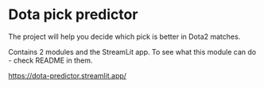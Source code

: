 # Dota pick predictor
The project will help you decide which pick is better in Dota2 matches. 

Contains 2 modules and the StreamLit app. 
To see what this module can do - check README in them. 

https://dota-predictor.streamlit.app/


